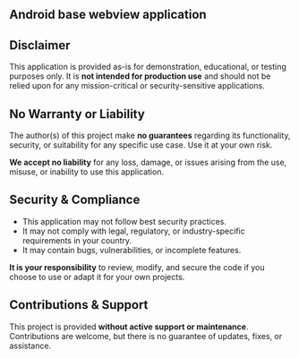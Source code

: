 ## Android base webview application

## Disclaimer

This application is provided as-is for demonstration, educational, or testing purposes only. It is **not intended for production use** and should not be relied upon for any mission-critical or security-sensitive applications.

## No Warranty or Liability

The author(s) of this project make **no guarantees** regarding its functionality, security, or suitability for any specific use case. Use it at your own risk.

**We accept no liability** for any loss, damage, or issues arising from the use, misuse, or inability to use this application.

## Security & Compliance

- This application may not follow best security practices.
- It may not comply with legal, regulatory, or industry-specific requirements in your country.
- It may contain bugs, vulnerabilities, or incomplete features.

**It is your responsibility** to review, modify, and secure the code if you choose to use or adapt it for your own projects.

## Contributions & Support

This project is provided **without active support or maintenance**. Contributions are welcome, but there is no guarantee of updates, fixes, or assistance.
